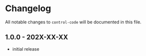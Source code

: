 # Changelog

All notable changes to `control-code` will be documented in this file.

## 1.0.0 - 202X-XX-XX

- initial release
